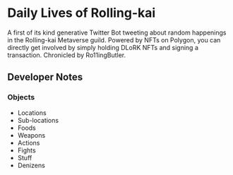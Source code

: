 # Daily Lives of Rolling-kai

A first of its kind generative Twitter Bot tweeting about random happenings in the Rolling-kai Metaverse guild. Powered by NFTs on Polygon, you can directly get involved by simply holding DLoRK NFTs and signing a transaction. Chronicled by Ro11ingButler.



## Developer Notes 

### Objects
* Locations
* Sub-locations
* Foods
* Weapons
* Actions
* Fights
* Stuff
* Denizens